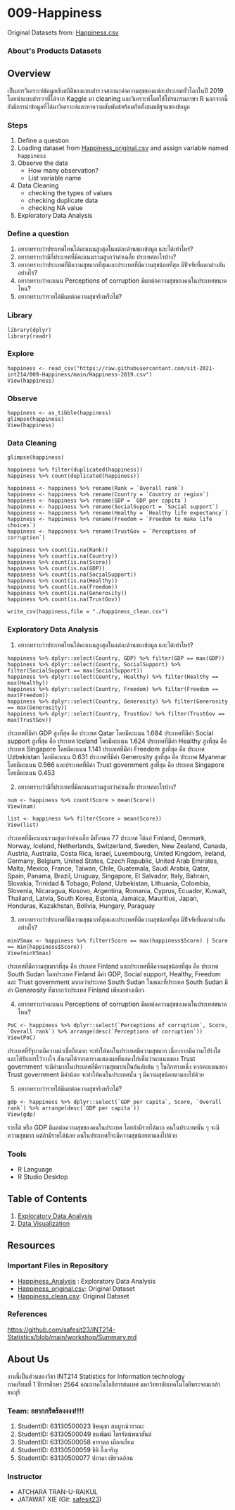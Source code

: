 # 009-Happiness

Original Datasets from: [Happiness.csv](https://www.kaggle.com/unsdsn/world-happiness?select=2019.csv)

### About's Products Datasets

## Overview
  เป็นการวิเคราะห์ข้อมูลเชิงสถิติของแบบสำรวจสถานะค่าความสุขของแต่ละประเทศทั่วโลกในปี 2019 โดยนำแบบสำรวจที่ได้จาก Kaggle มา cleaning และวิเคราะห์โดยใช้โปรแกรมภาษา R นอกจากนี้ยังมีการนำข้อมูลที่ได้มาวิเคราะห์และหาความสัมพันธ์พร้อมกับตั้งสมมติฐานของข้อมูล

### Steps

1. Define a question
2. Loading dataset from [Happiness_original.csv](https://www.kaggle.com/unsdsn/world-happiness?select=2019.csv) and assign variable named `happiness`
3. Observe the data
   - How many observation?
   - List variable name
4. Data Cleaning
   - checking the types of values
   - checking duplicate data
   - checking NA value
5. Exploratory Data Analysis

### Define a question
1. อยากทราบว่าประเทศไหนได้คะแนนสูงสุดในแต่ละด้านของข้อมูล และได้เท่าไหร่?
2. อยากทราบว่ามีกี่ประเทศที่มีคะแนนรวมสูงกว่าค่าเฉลี่ย ประเทศอะไรบ้าง?
3. อยากทราบว่าประเทศที่มีความสุขมากที่สุดและประเทศที่มีความสุขน้อยที่สุด มีปัจจัยที่แตกต่างกันอย่างไร?
4. อยากทราบว่าคะแนน Perceptions of corruption มีผลต่อความสุขของคนในประเทศขนาดไหน?
5. อยากทราบว่ารายได้มีผลต่อความสุขจริงหรือไม่?

### Library
```{R}
library(dplyr)
library(readr)
```

### Explore
```{R}
happiness <- read_csv("https://raw.githubusercontent.com/sit-2021-int214/009-Happiness/main/Happiness-2019.csv")
View(happiness)
```

### Observe
```{R}
happiness <- as_tibble(happiness)
glimpse(happiness)
View(happiness)
```

### Data Cleaning
```{R}
glimpse(happiness)

happiness %>% filter(duplicated(happiness)) 
happiness %>% count(duplicated(happiness))

happiness <- happiness %>% rename(Rank = `Overall rank`)
happiness <- happiness %>% rename(Country = `Country or region`)
happiness <- happiness %>% rename(GDP = `GDP per capita`)
happiness <- happiness %>% rename(SocialSupport = `Social support`)
happiness <- happiness %>% rename(Healthy = `Healthy life expectancy`)
happiness <- happiness %>% rename(Freedom = `Freedom to make life choices`)
happiness <- happiness %>% rename(TrustGov = `Perceptions of corruption`)

happiness %>% count(is.na(Rank))
happiness %>% count(is.na(Country))
happiness %>% count(is.na(Score))
happiness %>% count(is.na(GDP))
happiness %>% count(is.na(SocialSupport))
happiness %>% count(is.na(Healthy))
happiness %>% count(is.na(Freedom))
happiness %>% count(is.na(Generosity))
happiness %>% count(is.na(TrustGov))

write_csv(happiness,file = "./happiness_clean.csv")
```

### Exploratory Data Analysis
1. อยากทราบว่าประเทศไหนได้คะแนนสูงสุดในแต่ละด้านของข้อมูล และได้เท่าไหร่?
```{R}
happiness %>% dplyr::select(Country, GDP) %>% filter(GDP == max(GDP))
happiness %>% dplyr::select(Country, SocialSupport) %>% filter(SocialSupport == max(SocialSupport))
happiness %>% dplyr::select(Country, Healthy) %>% filter(Healthy == max(Healthy))
happiness %>% dplyr::select(Country, Freedom) %>% filter(Freedom == max(Freedom))
happiness %>% dplyr::select(Country, Generosity) %>% filter(Generosity == max(Generosity))
happiness %>% dplyr::select(Country, TrustGov) %>% filter(TrustGov == max(TrustGov))
```
ประเทศที่มีค่า GDP สูงที่สุด คือ ประเทศ Qatar โดยมีคะแนน 1.684
ประเทศที่มีค่า Social support สูงที่สุด คือ ประเทศ Iceland โดยมีคะแนน 1.624
ประเทศที่มีค่า Healthy สูงที่สุด คือ ประเทศ Singapore โดยมีคะแนน 1.141
ประเทศที่มีค่า Freedom สูงที่สุด คือ ประเทศ Uzbekistan โดยมีคะแนน 0.631
ประเทศที่มีค่า Generosity สูงที่สุด คือ ประเทศ Myanmar โดยมีคะแนน 0.566
และประเทศที่มีค่า Trust government สูงที่สุด คือ ประเทศ Singapore โดยมีคะแนน 0.453

2. อยากทราบว่ามีกี่ประเทศที่มีคะแนนรวมสูงกว่าค่าเฉลี่ย ประเทศอะไรบ้าง?
```{R}
num <- happiness %>% count(Score > mean(Score))
View(num)

list <- happiness %>% filter(Score > mean(Score))
View(list)
```
ประเทศที่มีคะแนนรวมสูงกว่าค่าเฉลี่ย มีทั้งหมด 77 ประเทศ ได้แก่ Finland, Denmark, Norway, Iceland, Netherlands, Switzerland, Sweden, New Zealand, Canada, Austria, Australia, Costa Rica, Israel, Luxembourg, United Kingdom, Ireland, Germany, Belgium, United States, Czech Republic, United Arab Emirates, Malta, Mexico, France, Taiwan, Chile, Guatemala, Saudi Arabia, Qatar, Spain, Panama, Brazil, Uruguay, Singapore, El Salvador, Italy, Bahrain, Slovakia, Trinidad & Tobago, Poland, Uzbekistan, Lithuania, Colombia, Slovenia, Nicaragua, Kosovo, Argentina, Romania, Cyprus, Ecuador, Kuwait, Thailand, Latvia, South Korea, Estonia, Jamaica, Mauritius, Japan, Honduras, Kazakhstan, Bolivia, Hungary, Paraguay

3. อยากทราบว่าประเทศที่มีความสุขมากที่สุดและประเทศที่มีความสุขน้อยที่สุด มีปัจจัยที่แตกต่างกันอย่างไร?
```{R}
minVSmax <- happiness %>% filter(Score == max(happiness$Score) | Score == min(happiness$Score))
View(minVSmax)
```
ประเทศที่มีความสุขมากที่สุด คือ ประเทศ Finland และประเทศที่มีความสุขน้อยที่สุด คือ ประเทศ South Sudan โดยประเทศ Finland มีค่า GDP, Social support, Healthy, Freedom และ Trust government มากกว่าประเทศ South Sudan ในขณะที่ประเทศ South Sudan มีค่า Generosity ที่มากกว่าประเทศ Finland เพียงอย่างเดียว

4. อยากทราบว่าคะแนน Perceptions of corruption มีผลต่อความสุขของคนในประเทศขนาดไหน?
```{R}
PoC <- happiness %>% dplyr::select(`Perceptions of corruption`, Score, `Overall rank`) %>% arrange(desc(`Perceptions of corruption`))
View(PoC)
```
ประเทศที่รัฐบาลมีความน่าเชื่อถือมาก จะทำให้คนในประเทศมีความสุขมาก เนื่องจากมีความโปร่งใสและได้รับการไว้วางใจ สังเกตได้จากตารางแสดงผลที่แสดงให้เห็นว่าคะแนนของ Trust government จะมีค่ามากในประเทศที่มีความสุขมากเป็นอันดับต้น ๆ ในอีกทางหนึ่ง หากคะแนนของ Trust government มีค่าน้อย จะทำให้คนในประเทศนั้น ๆ มีความสุขน้อยตามลงไปด้วย

5. อยากทราบว่ารายได้มีผลต่อความสุขจริงหรือไม่?
```{R}
gdp <- happiness %>% dplyr::select(`GDP per capita`, Score, `Overall rank`) %>% arrange(desc(`GDP per capita`))
View(gdp)
```
รายได้ หรือ GDP มีผลต่อความสุขของคนในประเทศ โดยถ้ามีรายได้มาก คนในประเทศนั้น ๆ จะมีความสุขมาก แต่ถ้ามีรายได้น้อย คนในประเทศก็จะมีความสุขน้อยตามลงไปด้วย 


### Tools

- R Language
- R Studio Desktop

## Table of Contents

1. [Exploratory Data Analysis](./01_explore.md)
2. [Data Visualization]()

## Resources

### Important Files in Repository

- [Happiness_Analysis](./Happiness_Analysis.R) : Exploratory Data Analysis
- [Happiness_original.csv](https://www.kaggle.com/unsdsn/world-happiness?select=2019.csv): Original Dataset
- [Happiness_clean.csv](./happiness_clean.csv): Original Dataset

### References

https://github.com/safesit23/INT214-Statistics/blob/main/workshop/Summary.md

## About Us

งานนี้เป็นส่วนของวิชา INT214 Statistics for Information technology <br/> ภาคเรียนที่ 1 ปีการศึกษา 2564 คณะเทคโนโลยีสารสนเทศ มหาวิทยาลัยเทคโนโลยีพระจอมเกล้าธนบุรี

### Team: อยากกรีดร้องงงง!!!!

1. StudentID: 63130500023 ชิษณุชา สมบูรณ์วรรณะ
2. StudentID: 63130500049 ธนพัฒน์ ไตรรัตน์พนาสันต์
3. StudentID: 63130500058 ธาราดล เผือกเอี่ยม
4. StudentID: 63130500059 ธิติ อึ๊งเจริญ
5. StudentID: 63130500077 ปภาดา เขียวฉอ้อน

### Instructor

- ATCHARA TRAN-U-RAIKUL
- JATAWAT XIE (Git: [safesit23](https://github.com/safesit23))
